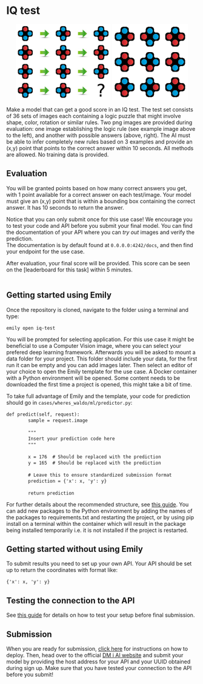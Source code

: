 # IQ test
<p align="center">
  <img src="../images/test18.png" height=200>
  <img src="../images/choices18.png" height=200>
</p>

Make a model that can get a good score in an IQ test. The test set consists of 36 sets of images each containing a logic puzzle that might involve shape, color, rotation or similar rules. Two png images are provided during evaluation: one image establishing the logic rule (see example image above to the left), and another with possible answers (above, right). The AI must be able to infer completely new rules based on 3 examples and provide an (x,y) point that points to the correct answer within 10 seconds. All methods are allowed.  No training data is provided.


## Evaluation
You will be granted points based on how many correct answers you get, with 1 point available for a correct answer on each test/image. Your model must give an (x,y) point that is within a bounding box containing the correct answer. It has 10 seconds to return the answer.

Notice that you can only submit once for this use case! We encourage you to test your code and API before you submit your final model. You can find the documentation of your API where you can _try out_ images and verify the prediction. <br>
The documentation is by default found at `0.0.0.0:4242/docs`, and then find your endpoint for the use case. <br>

After evaluation, your final score will be provided. This score can be seen on the [leaderboard for this task] within 5 minutes.
<br> <br>

## Getting started using Emily
Once the repository is cloned, navigate to the folder using a terminal and type:
```
emily open iq-test
```

You will be prompted for selecting application. For this use case it might be beneficial to use a Computer Vision image, where you can select your prefered deep learning framework. Afterwards you will be asked to mount a data folder for your project. This folder should include your data, for the first run it can be empty and you can add images later. Then select an editor of your choice to open the Emily template for the use case. A Docker container with a Python environment will be opened. Some content needs to be downloaded the first time a project is opened, this might take a bit of time. 

To take full advantage of Emily and the template, your code for prediction should go in `cases/wheres_waldo/ml/predictor.py`:
```
def predict(self, request):
        sample = request.image

        """
        Insert your prediction code here
        """

        x = 176  # Should be replaced with the prediction
        y = 165  # Should be replaced with the prediction

        # Leave this to ensure standardized submission format
        prediction = {'x': x, 'y': y}

        return prediction
```
For further details about the recommended structure, see <a href="https://dmiai.dk/guide/">this guide</a>.
You can add new packages to the Python environment by adding the names of the packages to requirements.txt and restarting the project, or by using pip install on a terminal within the container which will result in the package being installed temporarily i.e. it is not installed if the project is restarted.

## Getting started without using Emily
To submit results you need to set up your own API. Your API should be set up to return the coordinates with format like:
```
{'x': x, 'y': y}
```

## Testing the connection to the API
See <a href="https://dmiai.dk/guide/">this guide</a> for details on how to test your setup before final submission.

## Submission
When you are ready for submission, <a href="https://dmiai.dk/guide/deploy">click here</a> for instructions on how to deploy. Then, head over to the official <a href="https://dmiai.dk/">DM i AI website</a> and submit your model by providing the host address for your API and your UUID obtained during sign up. Make sure that you have tested your connection to the API before you submit!
